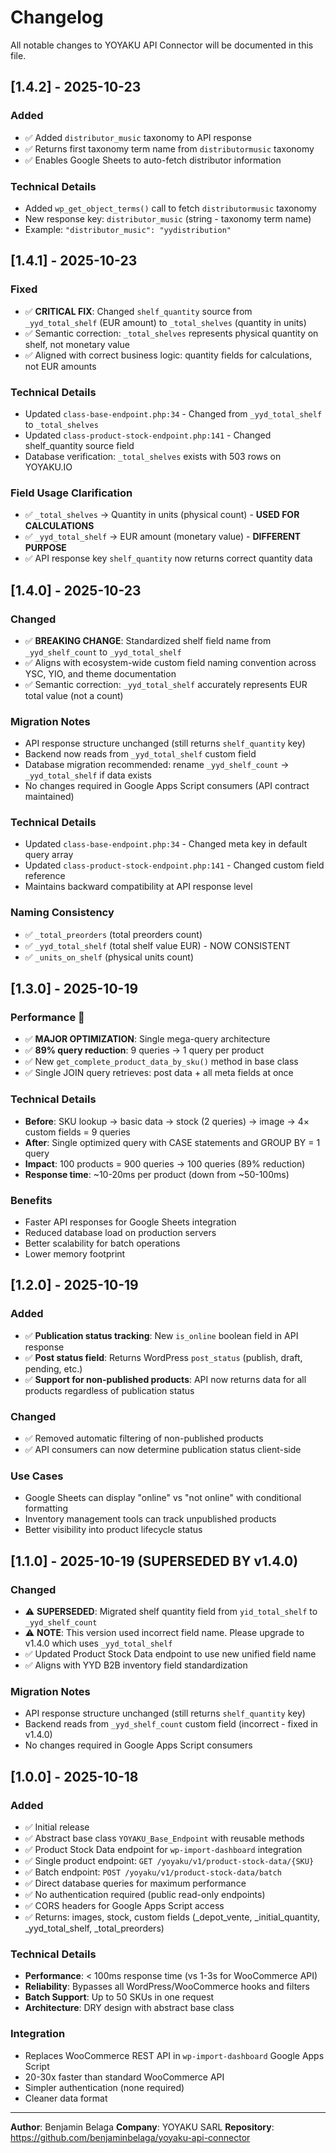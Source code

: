 # Changelog

All notable changes to YOYAKU API Connector will be documented in this file.

## [1.4.2] - 2025-10-23

### Added
- ✅ Added `distributor_music` taxonomy to API response
- ✅ Returns first taxonomy term name from `distributormusic` taxonomy
- ✅ Enables Google Sheets to auto-fetch distributor information

### Technical Details
- Added `wp_get_object_terms()` call to fetch `distributormusic` taxonomy
- New response key: `distributor_music` (string - taxonomy term name)
- Example: `"distributor_music": "yydistribution"`

## [1.4.1] - 2025-10-23

### Fixed
- ✅ **CRITICAL FIX**: Changed `shelf_quantity` source from `_yyd_total_shelf` (EUR amount) to `_total_shelves` (quantity in units)
- ✅ Semantic correction: `_total_shelves` represents physical quantity on shelf, not monetary value
- ✅ Aligned with correct business logic: quantity fields for calculations, not EUR amounts

### Technical Details
- Updated `class-base-endpoint.php:34` - Changed from `_yyd_total_shelf` to `_total_shelves`
- Updated `class-product-stock-endpoint.php:141` - Changed shelf_quantity source field
- Database verification: `_total_shelves` exists with 503 rows on YOYAKU.IO

### Field Usage Clarification
- ✅ `_total_shelves` → Quantity in units (physical count) - **USED FOR CALCULATIONS**
- ✅ `_yyd_total_shelf` → EUR amount (monetary value) - **DIFFERENT PURPOSE**
- ✅ API response key `shelf_quantity` now returns correct quantity data

## [1.4.0] - 2025-10-23

### Changed
- ✅ **BREAKING CHANGE**: Standardized shelf field name from `_yyd_shelf_count` to `_yyd_total_shelf`
- ✅ Aligns with ecosystem-wide custom field naming convention across YSC, YIO, and theme documentation
- ✅ Semantic correction: `_yyd_total_shelf` accurately represents EUR total value (not a count)

### Migration Notes
- API response structure unchanged (still returns `shelf_quantity` key)
- Backend now reads from `_yyd_total_shelf` custom field
- Database migration recommended: rename `_yyd_shelf_count` → `_yyd_total_shelf` if data exists
- No changes required in Google Apps Script consumers (API contract maintained)

### Technical Details
- Updated `class-base-endpoint.php:34` - Changed meta key in default query array
- Updated `class-product-stock-endpoint.php:141` - Changed custom field reference
- Maintains backward compatibility at API response level

### Naming Consistency
- ✅ `_total_preorders` (total preorders count)
- ✅ `_yyd_total_shelf` (total shelf value EUR) - NOW CONSISTENT
- ✅ `_units_on_shelf` (physical units count)

## [1.3.0] - 2025-10-19

### Performance 🚀
- ✅ **MAJOR OPTIMIZATION**: Single mega-query architecture
- ✅ **89% query reduction**: 9 queries → 1 query per product
- ✅ New `get_complete_product_data_by_sku()` method in base class
- ✅ Single JOIN query retrieves: post data + all meta fields at once

### Technical Details
- **Before**: SKU lookup → basic data → stock (2 queries) → image → 4× custom fields = 9 queries
- **After**: Single optimized query with CASE statements and GROUP BY = 1 query
- **Impact**: 100 products = 900 queries → 100 queries (89% reduction)
- **Response time**: ~10-20ms per product (down from ~50-100ms)

### Benefits
- Faster API responses for Google Sheets integration
- Reduced database load on production servers
- Better scalability for batch operations
- Lower memory footprint

## [1.2.0] - 2025-10-19

### Added
- ✅ **Publication status tracking**: New `is_online` boolean field in API response
- ✅ **Post status field**: Returns WordPress `post_status` (publish, draft, pending, etc.)
- ✅ **Support for non-published products**: API now returns data for all products regardless of publication status

### Changed
- ✅ Removed automatic filtering of non-published products
- ✅ API consumers can now determine publication status client-side

### Use Cases
- Google Sheets can display "online" vs "not online" with conditional formatting
- Inventory management tools can track unpublished products
- Better visibility into product lifecycle status

## [1.1.0] - 2025-10-19 (SUPERSEDED BY v1.4.0)

### Changed
- ⚠️ **SUPERSEDED**: Migrated shelf quantity field from `yid_total_shelf` to `_yyd_shelf_count`
- ⚠️ **NOTE**: This version used incorrect field name. Please upgrade to v1.4.0 which uses `_yyd_total_shelf`
- ✅ Updated Product Stock Data endpoint to use new unified field name
- ✅ Aligns with YYD B2B inventory field standardization

### Migration Notes
- API response structure unchanged (still returns `shelf_quantity` key)
- Backend reads from `_yyd_shelf_count` custom field (incorrect - fixed in v1.4.0)
- No changes required in Google Apps Script consumers

## [1.0.0] - 2025-10-18

### Added
- ✅ Initial release
- ✅ Abstract base class `YOYAKU_Base_Endpoint` with reusable methods
- ✅ Product Stock Data endpoint for `wp-import-dashboard` integration
- ✅ Single product endpoint: `GET /yoyaku/v1/product-stock-data/{SKU}`
- ✅ Batch endpoint: `POST /yoyaku/v1/product-stock-data/batch`
- ✅ Direct database queries for maximum performance
- ✅ No authentication required (public read-only endpoints)
- ✅ CORS headers for Google Apps Script access
- ✅ Returns: images, stock, custom fields (_depot_vente, _initial_quantity, _yyd_total_shelf, _total_preorders)

### Technical Details
- **Performance**: < 100ms response time (vs 1-3s for WooCommerce API)
- **Reliability**: Bypasses all WordPress/WooCommerce hooks and filters
- **Batch Support**: Up to 50 SKUs in one request
- **Architecture**: DRY design with abstract base class

### Integration
- Replaces WooCommerce REST API in `wp-import-dashboard` Google Apps Script
- 20-30x faster than standard WooCommerce API
- Simpler authentication (none required)
- Cleaner data format

---

**Author**: Benjamin Belaga
**Company**: YOYAKU SARL
**Repository**: https://github.com/benjaminbelaga/yoyaku-api-connector
